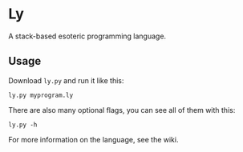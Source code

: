 # Ly
A stack-based esoteric programming language.

## Usage
Download `ly.py` and run it like this:

```
ly.py myprogram.ly
```

There are also many optional flags, you can see all of them with this:
```
ly.py -h
```

For more information on the language, see the wiki.
